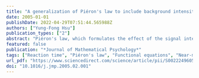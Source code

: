 ```yaml
---
title: "A generalization of Piéron's law to include background intensity and latency distribution"
date: 2005-01-01
publishDate: 2022-04-29T07:51:44.565988Z
authors: ["Yung-Fong Hsu"]
publication_types: ["2"]
abstract: "Piéron's law, which formulates the effect of the signal intensity i on the mean or the median reaction time (MRT) as a power function, MRT=R+i-βC, in which R, β and C are positive parameters, is of much interest in the simple reaction time literature. In particular, consistent estimates of β are obtained. However, this law offers no information regarding the effect of the signal intensity on other aspects of the reaction time distribution. In addition, the background intensity, which also has some impact on the detectability of the signal, is not considered in Piéron's law. In this paper, we generalize Piéron's law based on the above comments. That is, we assume that both β and C are functions of the background intensity and of the percentile rank. We then investigate from a theoretical viewpoint some possible functional forms of β and C, with a special emphasis on the dependency of β on the background intensity. It is shown that the so-called “Fechner–Thurstone-type representation” forces β and C to be “separable.” If we further assume a near-miss to Weber's law-type representation, then the functional form of β can be determined."
featured: false
publication: "*Journal of Mathematical Psychology*"
tags: ["Reaction time", "Piéron's law", "Functional equations", "Near-miss to Weber's law", "Fechner–Thurstone-type representation"]
url_pdf: "https://www.sciencedirect.com/science/article/pii/S0022249605000088"
doi: "10.1016/j.jmp.2005.02.001"
---
```


